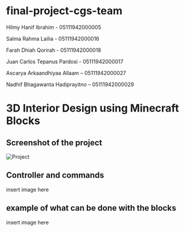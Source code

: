 # final-project-cgs-team

Hilmy Hanif Ibrahim - 05111942000005

Salma Rahma Lailia - 05111942000016

Farah Dhiah Qorirah - 05111942000018

Juan Carlos Tepanus Pardosi - 05111942000017

Ascarya Arkaandhiyaa Allaam – 05111942000027

Nadhif Bhagawanta Hadiprayitno – 05111942000029


# 3D Interior Design using Minecraft Blocks 



## Screenshot of the project
![Project](https://user-images.githubusercontent.com/81474281/146399601-16202a2b-c418-465e-8fd1-5101980bfeb5.png)



## Controller and commands

insert image here


## example of what can be done with the blocks

insert image here

